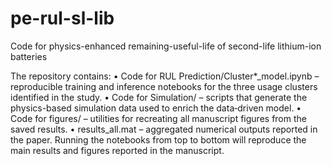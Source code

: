 # pe-rul-sl-lib
Code for physics-enhanced remaining-useful-life of second-life lithium-ion batteries

The repository contains:
• Code for RUL Prediction/Cluster*_model.ipynb – reproducible training and inference notebooks for the three usage clusters identified in the study.
• Code for Simulation/ – scripts that generate the physics-based simulation data used to enrich the data‐driven model.
• Code for figures/ – utilities for recreating all manuscript figures from the saved results.
• results_all.mat – aggregated numerical outputs reported in the paper.
Running the notebooks from top to bottom will reproduce the main results and figures reported in the manuscript.
